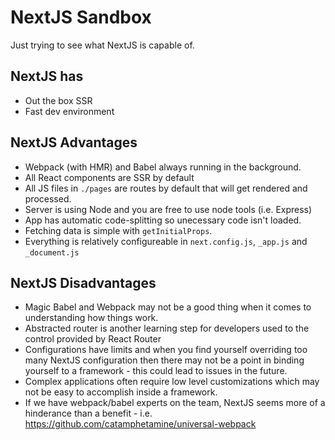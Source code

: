 # NextJS Sandbox

Just trying to see what NextJS is capable of.

## NextJS has

- Out the box SSR
- Fast dev environment

## NextJS Advantages

- Webpack (with HMR) and Babel always running in the background.
- All React components are SSR by default
- All JS files in `./pages` are routes by default that will get rendered and processed.
- Server is using Node and you are free to use node tools (i.e. Express)
- App has automatic code-splitting so unecessary code isn't loaded.
- Fetching data is simple with `getInitialProps`.
- Everything is relatively configureable in `next.config.js`, `_app.js` and `_document.js`

## NextJS Disadvantages

- Magic Babel and Webpack may not be a good thing when it comes to understanding how things work.
- Abstracted router is another learning step for developers used to the control provided by React Router
- Configurations have limits and when you find yourself overriding too many NextJS configuration then there may not be a point in binding yourself to a framework - this could lead to issues in the future.
- Complex applications often require low level customizations which may not be easy to accomplish inside a framework.
- If we have webpack/babel experts on the team, NextJS seems more of a hinderance than a benefit - i.e. https://github.com/catamphetamine/universal-webpack
